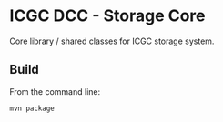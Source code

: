 ICGC DCC - Storage Core
===

Core library / shared classes for ICGC storage system.

Build
---

From the command line:

`mvn package`
